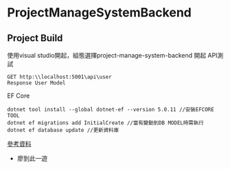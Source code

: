 # ProjectManageSystemBackend

## Project Build

使用visual studio開起，組態選擇project-manage-system-backend 開起 
API測試
```
GET http:\\localhost:5001\api\user
Response User Model
```

EF Core
```
dotnet tool install --global dotnet-ef --version 5.0.11 //安裝EFCORE TOOL
dotnet ef migrations add InitialCreate //當有變動到DB MODEL時需執行
dotnet ef database update //更新資料庫
```
[參考資料](https://docs.microsoft.com/en-us/ef/core/get-started/overview/first-app?tabs=netcore-cli)

- 廖到此一遊